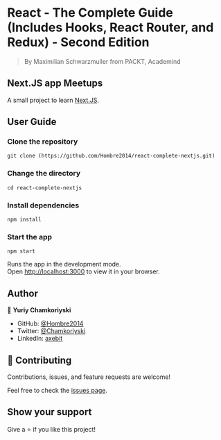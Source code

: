 # React - The Complete Guide (Includes Hooks, React Router, and Redux) - Second Edition

> By Maximilian Schwarzmuller from PACKT, Academind

## Next.JS app Meetups

A small project to learn [Next.JS](https://nextjs.org).

## User Guide

### Clone the repository

`git clone (https://github.com/Hombre2014/react-complete-nextjs.git)`

### Change the directory

`cd react-complete-nextjs`

### Install dependencies

`npm install`

### Start the app

`npm start`

Runs the app in the development mode.\
Open [http://localhost:3000](http://localhost:3000) to view it in your browser.

## Author

👤 **Yuriy Chamkoriyski**

- GitHub: [@Hombre2014](https://github.com/Hombre2014)
- Twitter: [@Chamkoriyski](https://twitter.com/Chamkoriyski)
- LinkedIn: [axebit](https://linkedin.com/in/axebit)

## 🤝 Contributing

Contributions, issues, and feature requests are welcome!

Feel free to check the [issues page](https://github.com/Hombre/react-complete-nextjs/issues).

## Show your support

Give a ⭐️ if you like this project!
